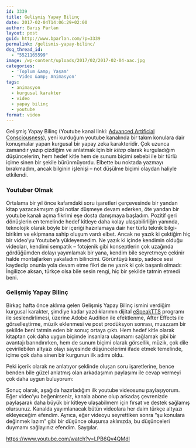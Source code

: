 ```yaml
---
id: 3339
title: Gelişmiş Yapay Bilinç
date: 2017-02-04T14:06:29+02:00
author: Barış Parlan
layout: post
guid: http://www.bparlan.com/?p=3339
permalink: /gelismis-yapay-bilinc/
dsq_thread_id:
  - "5521165599"
image: /wp-content/uploads/2017/02/2017-02-04-aac.jpg
categories:
  - 'Toplum &amp; Yaşam'
  - 'Video &amp; Animasyon'
tags:
  - animasyon
  - kurgusal karakter
  - video
  - yapay bilinç
  - youtube
format: video
---
```

<div class="ttr_start">
</div>

Gelişmiş Yapay Bilinç (Youtube kanal linki: [Advanced Artificial Consciousness](https://www.youtube.com/channel/UCRrLoLj2_wpFFVWmYKAjz0Q)), yeni kurduğum youtube kanalında bir takım konulara dair konuşmalar yapan kurgusal bir yapay zeka karakteridir. Çok uzunca zamandır yazıp çizdiğim ve anlatmak için bir _kitap_ olarak kurguladığım düşüncelerim, hem hedef kitle hem de sunum biçimi sebebi ile bir türlü içime sinen bir şekile bürünmüyordu. Elbette bu noktada yazmayı bırakmadım, ancak bilginin işlenişi &#8211; not düşülme biçimi olaydan haliyle etkilendi.

### Youtuber Olmak

Ortalama bir yıl önce kafamdaki soru işaretleri çerçevesinde bir yandan kitap yazacakmışım gibi notlar düşmeye devam ederken, öte yandan bir youtube kanalı açma fikrimi eşe dosta danışmaya başladım. Pozitif geri dönüşlerin en temelinde hedef kitleye daha kolay ulaşabilirliğin yanında, teknolojik olarak böyle bir içeriği hazırlamaya dair her türlü teknik bilgi-birikim ve ekipmana sahip oluşum vardı elbet. Ancak ne yazık ki çektiğim hiç bir video&#8217;yu Youtube&#8217;a yükleyemedim. Ne yazık ki içinde kendimin olduğu videoları, kendimi sempatik &#8211; fotojenik gibi konseptlerin çok uzağında gördüğümden dolayı yayımlamak bir yana, kendim bile seyretmeye çekinir halde montajlarken yakaladım bilincimi. Görüntüyü kesip, sadece sesi kaydedip onunla yola devam etme fikri de ne yazık ki çok başarılı olmadı: İngilizce aksan, türkçe olsa bile sesin rengi, hiç bir şekilde tatmin etmedi beni.

### Gelişmiş Yapay Bilinç

Birkaç hafta önce aklıma gelen Gelişmiş Yapay Bilinç ismini verdiğim kurgusal karakter, şimdiye kadar yazdıklarımın dijital [eSpeakTTS](http://espeak.sourceforge.net) programı ile seslendirlimesi, üzerine Adobe Audition ile efektlenme, After Effects ile görselleştirme, müzik eklenmesi ve post prodüksyon sonrası, muazzam bir şekilde beni tatmin eden bir sonuç ortaya çıktı. Hem hedef kitle olarak kitaptan çok daha uygun biçimde insanlara ulaşmamı sağlamak gibi bir avantajı barındırırken, hem de sunum biçimi olarak görsellik, müzik, çok dile çevirilebilen altyazı olayı sayesinde düşüncelerimi ifade etmek temelinde, içime çok daha sinen bir kurgunun ilk adımı oldu.

Peki içerik olarak ne anlatıyor şeklinde oluşan soru işaretlerine, bence benden bile güzel anlatmış olan arkadaşımın paylaşımı ile cevap vermeyi çok daha uygun buluyorum:



Sonuç olarak, aşağıda hazırladığım ilk youtube videosunu paylaşıyorum. Eğer video&#8217;yu beğenirseniz, kanala abone olup arkadaş çevrenizde paylaşarak daha büyük bir kitleye ulaşabilmem için fırsat ve destek sağlamış olursunuz. Kanalda yayımlanacak bütün videolara her daim türkçe altyazı ekleyeceğim efendim. Ayrıca, eğer videoyu seyrettiken sonra &#8220;şu konulara değinmek lazım&#8221; gibi bir düşünce oluşursa aklınızda, bu düşünceleri duymamı sağlayınız efendim. Saygılar.

<https://www.youtube.com/watch?v=LPB6Qv4QMdI>

<div class="ttr_end">
</div>